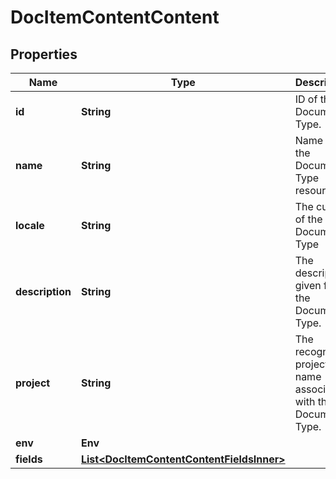 

# DocItemContentContent


## Properties

| Name | Type | Description | Notes |
|------------ | ------------- | ------------- | -------------|
|**id** | **String** | ID of the Document Type. |  [optional] |
|**name** | **String** | Name of the Document Type resource. |  [optional] |
|**locale** | **String** | The culture of the Document Type |  [optional] |
|**description** | **String** | The description given for the Document Type. |  [optional] |
|**project** | **String** | The recognition project name associated with the Document Type. |  [optional] |
|**env** | **Env** |  |  [optional] |
|**fields** | [**List&lt;DocItemContentContentFieldsInner&gt;**](DocItemContentContentFieldsInner.md) |  |  [optional] |




